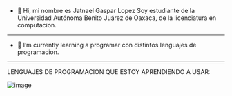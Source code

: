 - 👋 Hi, mi nombre es Jatnael Gaspar Lopez Soy estudiante de la Universidad Autónoma Benito Juárez de Oaxaca, de la licenciatura en computacion.
  
-----------------------------------------------------------------------------------------------------------------------------------------------------
- 🌱 I’m currently learning  a programar con distintos lenguajes de programacion.
-----------------------------------------------------------------------------------------------------------------------------------------------------


LENGUAJES DE PROGRAMACION QUE ESTOY APRENDIENDO A USAR:


![image](https://user-images.githubusercontent.com/94131029/171070197-2243e238-8d73-40bf-ae3e-2e934fef465d.png)







<!---
jat1057/jat1057 is a ✨ special ✨ repository because its `README.md` (this file) appears on your GitHub profile.
You can click the Preview link to take a look at your changes.
--->
